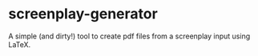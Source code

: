 # screenplay-generator
A simple (and dirty!) tool to create pdf files from a screenplay input using LaTeX. 
